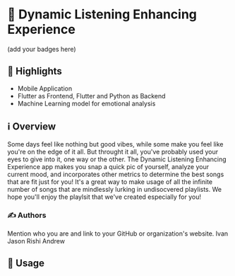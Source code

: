 # 🎵 Dynamic Listening Enhancing Experience

(add your badges here)

## 🌟 Highlights

- Mobile Application
- Flutter as Frontend, Flutter and Python as Backend
- Machine Learning model for emotional analysis


## ℹ️ Overview

Some days feel like nothing but good vibes, while some make you feel like you're on the edge of it all. But throught it all, you've probably used your eyes to give into it, one way or the other. The Dynamic Listening Enhancing Experience app makes you snap a quick pic of yourself, analyze your current mood, and incorporates other metrics to determine the best songs that are fit just for you! It's a great way to make usage of all the infinite number of songs that are mindlessly lurking in undisocvered playlists. We hope you'll enjoy the playlsit that we've created especially for you!


### ✍️ Authors

Mention who you are and link to your GitHub or organization's website.
Ivan
Jason
Rishi
Andrew


## 🚀 Usage
